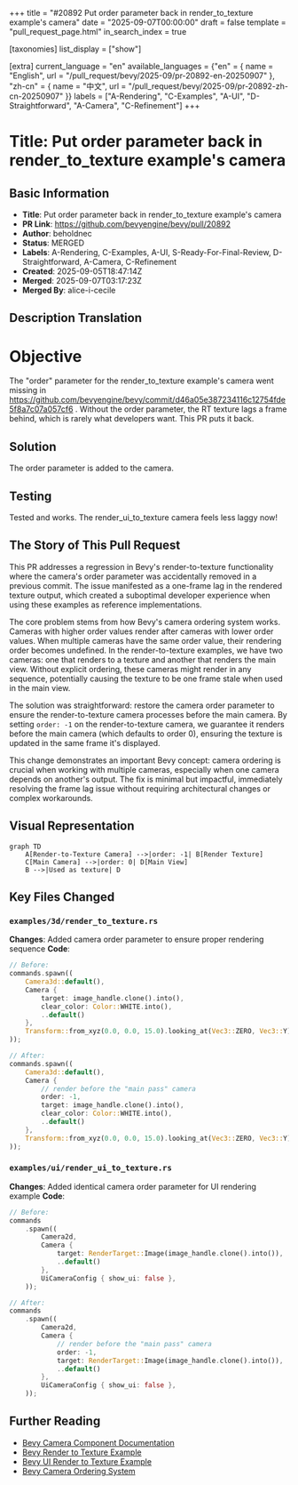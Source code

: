 +++
title = "#20892 Put order parameter back in render_to_texture example's camera"
date = "2025-09-07T00:00:00"
draft = false
template = "pull_request_page.html"
in_search_index = true

[taxonomies]
list_display = ["show"]

[extra]
current_language = "en"
available_languages = {"en" = { name = "English", url = "/pull_request/bevy/2025-09/pr-20892-en-20250907" }, "zh-cn" = { name = "中文", url = "/pull_request/bevy/2025-09/pr-20892-zh-cn-20250907" }}
labels = ["A-Rendering", "C-Examples", "A-UI", "D-Straightforward", "A-Camera", "C-Refinement"]
+++

# Title: Put order parameter back in render_to_texture example's camera

## Basic Information
- **Title**: Put order parameter back in render_to_texture example's camera
- **PR Link**: https://github.com/bevyengine/bevy/pull/20892
- **Author**: beholdnec
- **Status**: MERGED
- **Labels**: A-Rendering, C-Examples, A-UI, S-Ready-For-Final-Review, D-Straightforward, A-Camera, C-Refinement
- **Created**: 2025-09-05T18:47:14Z
- **Merged**: 2025-09-07T03:17:23Z
- **Merged By**: alice-i-cecile

## Description Translation
# Objective

The "order" parameter for the render_to_texture example's camera went missing in https://github.com/bevyengine/bevy/commit/d46a05e387234116c12754fde5f8a7c07a057cf6 .
Without the order parameter, the RT texture lags a frame behind, which is rarely what developers want. This PR puts it back.

## Solution

The order parameter is added to the camera.

## Testing

Tested and works. The render_ui_to_texture camera feels less laggy now!

## The Story of This Pull Request

This PR addresses a regression in Bevy's render-to-texture functionality where the camera's order parameter was accidentally removed in a previous commit. The issue manifested as a one-frame lag in the rendered texture output, which created a suboptimal developer experience when using these examples as reference implementations.

The core problem stems from how Bevy's camera ordering system works. Cameras with higher order values render after cameras with lower order values. When multiple cameras have the same order value, their rendering order becomes undefined. In the render-to-texture examples, we have two cameras: one that renders to a texture and another that renders the main view. Without explicit ordering, these cameras might render in any sequence, potentially causing the texture to be one frame stale when used in the main view.

The solution was straightforward: restore the camera order parameter to ensure the render-to-texture camera processes before the main camera. By setting `order: -1` on the render-to-texture camera, we guarantee it renders before the main camera (which defaults to order 0), ensuring the texture is updated in the same frame it's displayed.

This change demonstrates an important Bevy concept: camera ordering is crucial when working with multiple cameras, especially when one camera depends on another's output. The fix is minimal but impactful, immediately resolving the frame lag issue without requiring architectural changes or complex workarounds.

## Visual Representation

```mermaid
graph TD
    A[Render-to-Texture Camera] -->|order: -1| B[Render Texture]
    C[Main Camera] -->|order: 0| D[Main View]
    B -->|Used as texture| D
```

## Key Files Changed

### `examples/3d/render_to_texture.rs`
**Changes**: Added camera order parameter to ensure proper rendering sequence
**Code**:
```rust
// Before:
commands.spawn((
    Camera3d::default(),
    Camera {
        target: image_handle.clone().into(),
        clear_color: Color::WHITE.into(),
        ..default()
    },
    Transform::from_xyz(0.0, 0.0, 15.0).looking_at(Vec3::ZERO, Vec3::Y),
));

// After:
commands.spawn((
    Camera3d::default(),
    Camera {
        // render before the "main pass" camera
        order: -1,
        target: image_handle.clone().into(),
        clear_color: Color::WHITE.into(),
        ..default()
    },
    Transform::from_xyz(0.0, 0.0, 15.0).looking_at(Vec3::ZERO, Vec3::Y),
));
```

### `examples/ui/render_ui_to_texture.rs`
**Changes**: Added identical camera order parameter for UI rendering example
**Code**:
```rust
// Before:
commands
    .spawn((
        Camera2d,
        Camera {
            target: RenderTarget::Image(image_handle.clone().into()),
            ..default()
        },
        UiCameraConfig { show_ui: false },
    ));

// After:
commands
    .spawn((
        Camera2d,
        Camera {
            // render before the "main pass" camera
            order: -1,
            target: RenderTarget::Image(image_handle.clone().into()),
            ..default()
        },
        UiCameraConfig { show_ui: false },
    ));
```

## Further Reading

- [Bevy Camera Component Documentation](https://docs.rs/bevy/latest/bevy/prelude/struct.Camera.html)
- [Bevy Render to Texture Example](https://github.com/bevyengine/bevy/blob/main/examples/3d/render_to_texture.rs)
- [Bevy UI Render to Texture Example](https://github.com/bevyengine/bevy/blob/main/examples/ui/render_ui_to_texture.rs)
- [Bevy Camera Ordering System](https://bevy-cheatbook.github.io/features/cameras.html#camera-order)